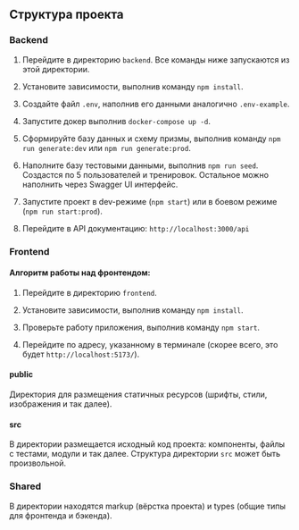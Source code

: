 ## Структура проекта

### Backend

1. Перейдите в директорию `backend`. Все команды ниже запускаются из этой директории.

2. Установите зависимости, выполнив команду `npm install`.

3. Создайте файл `.env`, наполнив его данными аналогично `.env-example`.

4. Запустите докер выполнив `docker-compose up -d`.

5. Сформируйте базу данных и схему призмы, выполнив команду `npm run generate:dev` или `npm run generate:prod`.

6. Наполните базу тестовыми данными, выполнив `npm run seed`. Создастся по 5 пользователей и тренировок. Остальное можно наполнить через Swagger UI интерфейс.

7. Запустите проект в dev-режиме (`npm start`) или в боевом режиме (`npm run start:prod`).

8. Перейдите в API документацию: `http://localhost:3000/api`


### Frontend

#### Алгоритм работы над фронтендом:

1. Перейдите в директорию `frontend`.

2. Установите зависимости, выполнив команду `npm install`.

3. Проверьте работу приложения, выполнив команду `npm start`.

4. Перейдите по адресу, указанному в терминале (скорее всего, это будет `http://localhost:5173/`).

#### public

Директория для размещения статичных ресурсов (шрифты, стили, изображения и так далее).

#### src

В директории размещается исходный код проекта: компоненты, файлы с тестами, модули и так далее. Структура директории `src` может быть произвольной.

### Shared

В директории находятся markup (вёрстка проекта) и types (общие типы для фронтенда и бэкенда).
